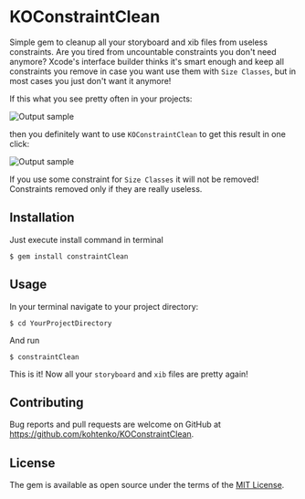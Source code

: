 # KOConstraintClean

Simple gem to cleanup all your storyboard and xib files from useless constraints.
Are you tired from uncountable constraints you don't need anymore? Xcode's interface builder thinks it's smart enough and keep all constraints you remove in case you want use them with `Size Classes`, but in most cases you just don't want it anymore!

If this what you see pretty often in your projects:

![Output sample](https://raw.github.com/kohtenko/KOConstraintClean/master/before.png)

then you definitely want to use `KOConstraintClean` to get this result in one click:

![Output sample](https://raw.github.com/kohtenko/KOConstraintClean/master/after.png)

If you use some constraint for `Size Classes` it will not be removed! Constraints removed only if they are really useless.

## Installation
Just execute install command in terminal
  
`$ gem install constraintClean`

## Usage
In your terminal navigate to your project directory:

`$ cd YourProjectDirectory`

And run 

`$ constraintClean`

This is it! Now all your `storyboard` and `xib` files are pretty again!

## Contributing

Bug reports and pull requests are welcome on GitHub at https://github.com/kohtenko/KOConstraintClean.


## License

The gem is available as open source under the terms of the [MIT License](http://opensource.org/licenses/MIT).

